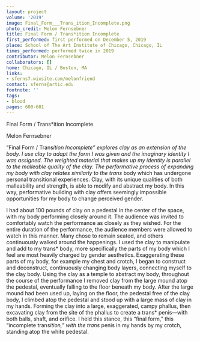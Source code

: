 ```yaml
---
layout: project
volume: '2019'
image: Final_Form___Trans_ition_Incomplete.png
photo_credit: Melon Fernsebner
title: Final Form / Trans*ition Incomplete
first_performed: first performed on December 5, 2019
place: School of The Art Institute of Chicago, Chicago, IL
times_performed: performed twice in 2019
contributor: Melon Fernsebner
collaborators: []
home: Chicago, IL / Boston, MA
links:
- sferns7.wixsite.com/melonfriend
contact: sferns@artic.edu
footnote: ''
tags:
- blood
pages: 600-601
---
```


Final Form / Trans*ition Incomplete

Melon Fernsebner

“Final Form / Trans*ition Incomplete” explores clay as an extension of the body. I use clay to adapt the form I was given and the imaginary identity I was assigned. The weighted material that makes up my identity is parallel to the malleable quality of the clay. The performative process of expanding my body with clay relates similarly to the trans* body which has undergone personal transitional experiences. Clay, with its unique qualities of both malleability and strength, is able to modify and abstract my body. In this way, performative building with clay offers seemingly impossible opportunities for my body to change perceived gender.

I had about 100 pounds of clay on a pedestal in the center of the space, with my body performing closely around it. The audience was invited to comfortably watch the performance as closely as they wished. For the entire duration of the performance, the audience members were allowed to watch in this manner. Many chose to remain seated, and others continuously walked around the happenings. I used the clay to manipulate and add to my trans* body, more specifically the parts of my body which I feel are most heavily charged by gender aesthetics. Exaggerating these parts of my body, for example my chest and crotch, I began to construct and deconstruct, continuously changing body layers, connecting myself to the clay body. Using the clay as a temple to abstract my body, throughout the course of the performance I removed clay from the large mound atop the pedestal, eventually falling to the floor beneath my body. After the large mound had been used up, laying on the floor, the pedestal free of the clay body, I climbed atop the pedestal and stood up with a large mass of clay in my hands. Forming the clay into a large, exaggerated, campy phallus, then excavating clay from the site of the phallus to create a trans* penis—with both balls, shaft, and orifice. I held this stance, this “final form,” this “incomplete trans*ition,” with the trans* penis in my hands by my crotch, standing atop the white pedestal.
